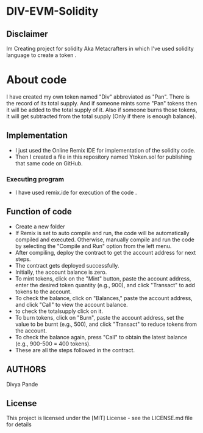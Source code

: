 # DIV-EVM-Solidity

## Disclaimer
Im Creating project for solidity Aka Metacrafters in which I've used solidity language to create a token .

# About code
I have created my own token named "Div" abbreviated as "Pan". There is the record of its total supply. And if someone mints some "Pan" tokens then it will be added to the total supply of it. Also if someone burns those tokens, it will get subtracted from the total supply (Only if there is enough balance).

## Implementation

* I just used the Online Remix IDE for implementation of  the solidity code.
* Then I created a file in this repository named Ytoken.sol for publishing that same code on GitHub.

### Executing program

* I have used remix.ide for execution of the code .

## Function of code
* Create a new folder 
* If Remix is set to auto compile and run, the code will be automatically compiled and executed. Otherwise, manually compile and run the code by selecting the "Compile and Run" option from the left menu.
* After compiling, deploy the contract to get the account address for next steps.
* The contract gets deployed successfully.
* Initially, the account balance is zero.
* To mint tokens, click on the "Mint" button, paste the account address, enter the desired token quantity (e.g., 900), and click "Transact" to add tokens to the account.
* To check the balance, click on "Balances," paste the account address, and click "Call" to view the account balance.
* to check the totalsupply click on it.
* To burn tokens, click on "Burn", paste the account address, set the value to be burnt (e.g., 500), and click "Transact" to reduce tokens from the account.
* To check the balance again, press "Call" to obtain the latest balance (e.g., 900-500 = 400 tokens).
* These are all the steps followed in the contract.
## AUTHORS
Divya Pande

## License
This project is licensed under the [MIT] License - see the LICENSE.md file for details
